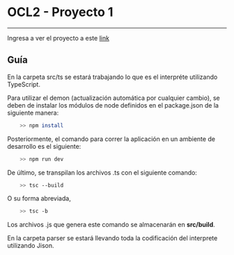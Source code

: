 # OCL2 - Proyecto 1
---
Ingresa a ver el proyecto a este [link](https://carlosngv.github.io/OCL2-Proyecto-1/)

## Guía
En la carpeta src/ts se estará trabajando lo que es el interpréte utilizando TypeScript.

Para utilizar el demon (actualización automática por cualquier cambio), se deben de instalar los módulos de node definidos en el package.json de la siguiente manera:

```bash
    >> npm install
```
Posteriormente, el comando para correr la aplicación en un ambiente de desarrollo es el siguiente:

```bash
    >> npm run dev
```

De último, se transpilan los archivos .ts con el siguiente comando:
```bash
    >> tsc --build
```
O su forma abreviada,
```bash
    >> tsc -b
```

Los archivos .js que genera este comando se almacenarán en **src/build**.

En la carpeta parser se estará llevando toda la codificación del interprete utilizando Jison.

